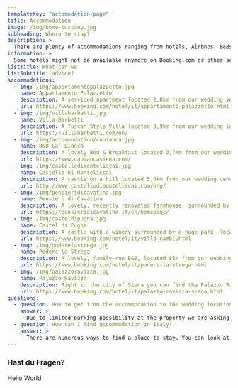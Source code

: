 ```yaml
---
templateKey: "accomodation-page"
title: Accommodation
image: /img/home-tuscany.jpg
subheading: Where to stay?
description: >
  There are plenty of accommodations ranging from hotels, Airbnbs, B&Bs and Agriturismos in the area, we are sure you will find something. To make your search easier we looked for some places in the countryside, outside of the city’s center, that are conveniently located for reaching both the wedding venue and the old town, and made a list. If you want to stay in Siena’s center, there are many available options, so feel free to find one that fits your needs best.
information: >
  Some hotels might not be available anymore on Booking.com or other search engines, but it could pay off to just call there and ask. There might be still something available. ☎️ If you come by car and stay inside of Siena or any other bigger city, make sure to pick a hotel that is outside of the ZTL (Zona Traffico Limitato - Limited Traffic Zone) ⛔ or one, that gives you an allowance to enter and park, otherwise you will have to pay a fine. 👮‍♂️ ⚠️
listTitle: What can we
listSubtitle: advice?
accommodations:
  - img: /img/appartamentopalazzetto.jpg
    name: Appartamento Palazzetto
    description: A serviced apartment located 2,8km from our wedding venue (countryside road) and 8km from Siena’s Old Town. They offer an apartment with a balcony for 2 (large double bed), and a Maisonette for 4-6 people.
    url: https://www.booking.com/hotel/it/appartamento-palazzetto.html
  - img: /img/villabarbetti.jpg
    name: Villa Barbetti
    description: A Tuscan Style Villa located 3,9km from our wedding location and 6,1km from Siena's Old Town. They offer 3 rooms. Contact the property to ask about availability and prices.
    url: https://villabarbetti.com/en/
  - img: /img/accommodation/cabianca.jpg
    name: B&B Ca’ Bianca
    description: A lovely Bed & Breakfast located 3,7km from our wedding location and 6km from Siena's Old Town. They offer double rooms with breakfast. The B&B doesn’t accommodate children under 14.
    url: https://www.cabiancasiena.com/
  - img: /img/castellodimonteliscai.jpg
    name: Castello Di Monteliscai
    description: A castle on a hill located 5,4km from our wedding venue and 5,5km from Siena’s Old Town. They offer double, triple and quadruple rooms as well as apartments for 2-6 people. Their website booking form doesn’t work so contact them per phone or email.
    url: http://www.castellodimonteliscai.com/eng/
  - img: /img/pensieridicavatina.jpg
    name: Pensieri di Cavatina
    description: A lovely, recently renovated farmhouse, surrounded by nature, vineyards and cypresses, located 5,5km from our wedding venue (countryside road) and 12km from Siena’s Old Town. They offer rooms for 2-3 people. If they are sold out on booking.com, try their website.
    url: https://pensieridicavatina.it/en/homepage/
  - img: /img/casteldipugna.jpg
    name: Castel di Pugna
    description: A castle with a winery surrounded by a huge park, located 6km from our wedding venue and 3,7km from Siena’s Old Town. They offer a two bedroom apartment for 2-4 people. Use their website or booking.com
    url: https://www.booking.com/hotel/it/villa-cambi.html
  - img: /img/poderelastrega.jpg
    name: Podere la Strega
    description: A lovely, family-run B&B, located 8km from our wedding venue and 2,9km from Siena’s Old Town. They offer single and double rooms (1-4 people) with continental breakfast included. Use booking.com for an easy booking.
    url: https://www.booking.com/hotel/it/podere-la-strega.html
  - img: /img/palazzoravizza.jpg
    name: Palazzo Ravizza
    description: Right in the city of Siena you can find the Palazzo Ravizza, a hotel we once stayed during our vacation in Tuscany. They offer cute, exclusive rooms with a very nostalgic flair and atmosphere. It's the perfect choice, if you want to explore Siena, although it's 8,5km on foot and 17,0 km by car from the wedding location.
    url: https://www.booking.com/hotel/it/palazzo-ravizza-siena.html
questions:
  - question: How to get from the accommodation to the wedding location? 🚕
    answer: >
      Due to limited parking possibility at the property we are asking and strongly advising to carpool with other guests to and from the wedding, eventually please use local transportation service <a href="https://www.sartinisiena.com/en/" target="_blank">www.sartinisiena.com</a> to arrange a transportation for coming back to your booked accommodations, since Taxis in Siena are not reliable at late night hours.
  - question: How can I find accommodation in Italy?
    answer: >
      There are numerous ways to find a place to stay. You can look at search engines like <a href="https://www.booking.com" target="_blank">www.booking.com</a>, <a href="https://www.airbnb.com" target="_blank">www.airbnb.com</a>, <a href="https://www.agriturismo.it/en/" target="_blank">www.agriturismo.it</a>, <a href="https://www.expedia.com" target="_blank">www.expedia.com</a>, <a href="https://www.kayak.com" target="_blank">www.kayak.com</a>, <a href="https://www.tripadvisor.com" target="_blank">www.tripadvisor.com</a>. It often happens that a place is booked out on some website but it’s always worth trying to ask them directly, since many places always keep a room or two just for such a case. Many amazing places have no website or don’t announce themselves on those popular search engines, so go through google maps and reach out to them.
---
```


### Hast du Fragen?

Hello World
